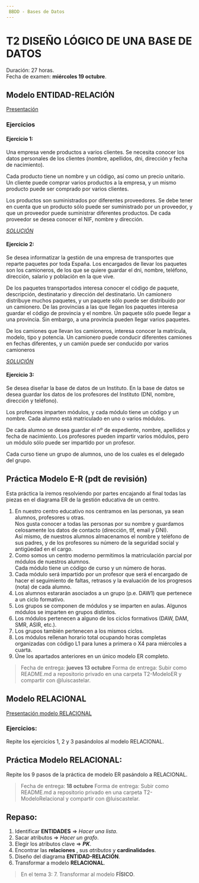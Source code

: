 ```yaml
---
 BBDD - Bases de Datos
---
```


# T2 DISEÑO LÓGICO DE UNA BASE DE DATOS

Duración: 27 horas. \
Fecha de examen: **miércoles 19 octubre**.

## Modelo ENTIDAD-RELACIÓN
[Presentación](https://moodle.educarex.es/iescastelarfp/course/view.php?id=128)

### Ejercicios
#### Ejercicio 1:
Una empresa vende productos a varios clientes. Se necesita conocer los datos personales  de  los  clientes  (nombre,  apellidos,  dni,  dirección  y  fecha  de nacimiento).

Cada  producto  tiene  un  nombre  y  un  código,  así  como  un  precio  unitario.  Un cliente puede comprar varios productos a la empresa, y un mismo producto puede ser comprado por varios clientes.

Los  productos  son  suministrados  por  diferentes  proveedores.  Se  debe  tener  en  cuenta que un producto sólo puede ser suministrado por un proveedor, y que un  proveedor  puede  suministrar  diferentes  productos.  De  cada  proveedor  se  desea conocer el NIF, nombre y dirección.

[*SOLUCIÓN*](./img/T2-ejercicio1.drawio.png)

#### Ejercicio 2:
Se  desea  informatizar  la  gestión  de  una  empresa  de  transportes  que  reparte paquetes  por  toda  España.  Los  encargados  de  llevar  los  paquetes  son  los camioneros,  de  los  que  se  quiere  guardar  el  dni, nombre,  teléfono,  dirección, salario y población en la que vive.

De los paquetes transportados interesa conocer el código de paquete, descripción, destinatario  y  dirección  del  destinatario.  Un  camionero  distribuye  muchos paquetes,  y  un  paquete  sólo  puede  ser  distribuido  por  un  camionero.  De  las provincias a las que llegan los paquetes interesa guardar el código de provincia y el  nombre.  Un  paquete  sólo  puede  llegar  a  una  provincia.  Sin  embargo,  a  una provincia pueden llegar varios paquetes.

De los camiones que llevan los camioneros, interesa conocer la matrícula, modelo, tipo  y  potencia.  Un  camionero  puede  conducir  diferentes  camiones  en  fechas diferentes, y un camión puede ser conducido por varios camioneros

[*SOLUCIÓN*](./img/T2-ejercicio2.drawio.png)

#### Ejercicio 3:
Se desea diseñar la base de datos de un Instituto. En la base de datos se desea guardar  los  datos  de  los  profesores  del  Instituto  (DNI,  nombre,  dirección  y teléfono).

Los profesores  imparten  módulos,  y  cada módulo tiene  un  código  y  un  nombre. Cada alumno está matriculado en uno o varios módulos.

De cada alumno se desea guardar el nº de expediente, nombre, apellidos y fecha de  nacimiento.  Los  profesores  pueden  impartir  varios  módulos,  pero  un  módulo sólo puede ser impartido por un profesor.

Cada  curso  tiene  un  grupo  de  alumnos,  uno  de  los  cuales  es  el  delegado  del grupo.

## Práctica Modelo E-R (**pdt de revisión**)
Esta práctica la iremos resolviendo por partes encajando al final todas las piezas en el diagrama ER de la gestión educativa de un centro.
1. En nuestro centro educativo nos centramos en las personas, ya sean alumnos, profesores u otras. \
   Nos gusta conocer a todas las personas por su nombre y guardamos celosamente los datos de contacto (dirección, tlf, email y DNI). \
   Así mismo, de nuestros alumnos almacenamos el nombre y teléfono de sus padres, y de los profesores su número de la seguridad social y antigüedad en el cargo.
2. Como somos un centro moderno permitimos la matriculación parcial por módulos de nuestros alumnos. \
   Cada módulo tiene un código de curso y un número de horas.
3. Cada módulo será impartido por un profesor que será el encargado de hacer el seguimiento de faltas, retrasos y la evaluación de los progresos (nota) de cada alumno.
4. Los alumnos estararán asociados a un grupo (p.e. DAW1) que pertenece a un ciclo formativo.
5. Los grupos se componen de módulos y se imparten en aulas. Algunos módulos se imparten en grupos distintos.
6. Los módulos pertenecen a alguno de los ciclos formativos (DAW, DAM, SMR, ASIR, etc.).
7. Los grupos también pertenecen a los mismos ciclos.
8. Los módulos rellenan horario total ocupando horas completas organizadas con código L1 para lunes a primera o X4 para miércoles a cuarta.
9. Úne los apartados anteriores en un único modelo ER completo.

> Fecha de entrega: **jueves 13 octubre**
> Forma de entrega: Subir como README.md a repositorio privado en una carpeta T2-ModeloER y compartir con @luiscastelar.

## Modelo RELACIONAL
[Presentación modelo RELACIONAL](https://moodle.educarex.es/iescastelarfp/mod/url/view.php?id=29859)

### Ejercicios:
Repite los ejercicios 1, 2 y 3 pasándolos al modelo RELACIONAL.

## Práctica Modelo RELACIONAL:
Repite los 9 pasos de la práctica de modelo ER pasándolo a RELACIONAL.


> Fecha de entrega: **18 octubre**
> Forma de entrega: Subir como README.md a repositorio privado en una carpeta T2-ModeloRelacional y compartir con @luiscastelar.

## Repaso:
1. Identificar **ENTIDADES** => *Hacer una lista*.
2. Sacar atributos => *Hacer un grafo*.
3. Elegir los atributos clave => ***PK***.
4. Encontrar las **relaciones** , sus *atributos* y **cardinalidades**.
5. Diseño del diagrama **ENTIDAD-RELACIÓN**.
6. Transformar a modelo **RELACIONAL**.
> En el tema 3:
> 7. Transformar al modelo **FÍSICO**.
